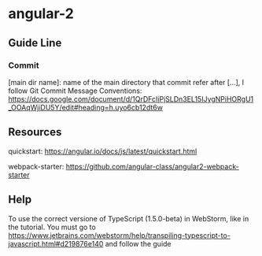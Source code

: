 # angular-2

## Guide Line

### Commit
[main dir name]: name of the main directory that commit refer
after [...], I follow Git Commit Message Conventions: https://docs.google.com/document/d/1QrDFcIiPjSLDn3EL15IJygNPiHORgU1_OOAqWjiDU5Y/edit#heading=h.uyo6cb12dt6w

## Resources

quickstart: https://angular.io/docs/js/latest/quickstart.html

webpack-starter: https://github.com/angular-class/angular2-webpack-starter


## Help

To use the correct versione of TypeScript (1.5.0-beta) in WebStorm, like in the tutorial. You must go to https://www.jetbrains.com/webstorm/help/transpiling-typescript-to-javascript.html#d219876e140 and follow the guide

